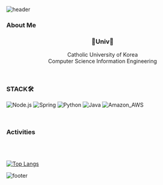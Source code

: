 <!--
**seoyeoneel02/seoyeoneel02** is a ✨ _special_ ✨ repository because its `README.md` (this file) appears on your GitHub profile.

Here are some ideas to get you started:

- 🔭 I’m currently working on ...
- 🌱 I’m currently learning ...
- 👯 I’m looking to collaborate on ...
- 🤔 I’m looking for help with ...
- 💬 Ask me about ...
- 📫 How to reach me: ...
- 😄 Pronouns: ...
- ⚡ Fun fact: ...
-->
![header](https://capsule-render.vercel.app/api?type=waving&color=gradient&customColorList=0,1,2,3,5,8,9,11,14,16,17,20,21,22,27&height=200&section=header&text=SEOYEON's%20GitHub&fontSize=40&fontAlignY=30&desc=Hello,%20World!&descAlignY=55)

### About Me
<h3 align="center">🏫Univ🏫</h3>
<p align="center">Catholic University of Korea
<br/>
Computer Science Information Engineering</p>

<br/>

### STACK🛠️
![Node.js](https://img.shields.io/badge/Node.js-43853D?style=for-the-badge&logo=node.js&logoColor=white)
![Spring](https://img.shields.io/badge/Spring-6DB33F?style=for-the-badge&logo=spring&logoColor=white)
![Python](https://img.shields.io/badge/Python-3776AB?style=for-the-badge&logo=python&logoColor=white)
![Java](https://img.shields.io/badge/Java-ED8B00?style=for-the-badge&logo=openjdk&logoColor=white)
![Amazon_AWS](https://img.shields.io/badge/Amazon_AWS-232F3E?style=for-the-badge&logo=amazon-aws&logoColor=white)

<br/>

### Activities


<br/><br/>

[![Top Langs](https://github-readme-stats.vercel.app/api/top-langs/?username=seoyeoneel02)](https://github.com/seoyeoneel02/github-readme-stats)
<!--[![Anurag's GitHub stats](https://github-readme-stats.vercel.app/api?username=seoyeoneel02)](https://github.com/seoyeoneel02/github-readme-stats)-->

![footer](https://capsule-render.vercel.app/api?type=waving&color=gradient&customColorList=0,1,2,3,5,8,9,11,14,16,17,20,21,22,27&height=100&section=footer)
